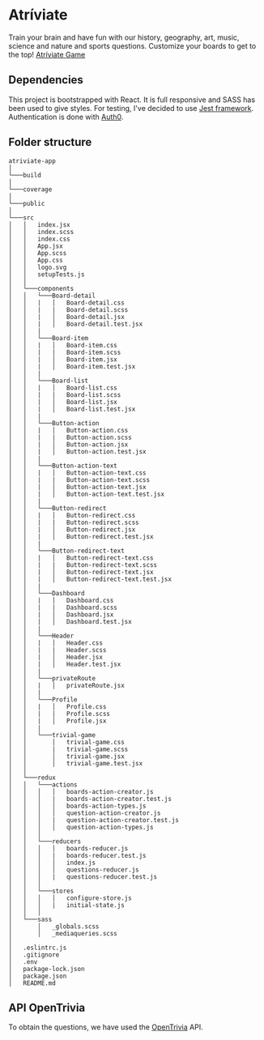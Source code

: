 # Atríviate

Train your brain and have fun with our history, geography, art, music, science and nature and sports questions. Customize your boards to get to the top! [Atríviate Game](https://atriviate.netlify.app/)

## Dependencies

This project is bootstrapped with React.
It is full responsive and SASS has been used to give styles.
For testing, I've decided to use [Jest framework](https://jestjs.io/).
Authentication is done with [Auth0](https://auth0.com).


## Folder structure

```
atriviate-app
│
└───build  
│
└───coverage
│
└───public
│
└───src
│   │   index.jsx
│   │   index.scss
│   │   index.css
│   │   App.jsx
│   │   App.scss
│   │   App.css
│   │   logo.svg
│   │   setupTests.js
│   │
│   └───components
│   │   └───Board-detail
│   │   |   │   Board-detail.css
│   │   |   |   Board-detail.scss
│   │   |   │   Board-detail.jsx
│   │   |   │   Board-detail.test.jsx
│   │   |
│   │   └───Board-item
│   │   |   │   Board-item.css
│   │   |   |   Board-item.scss
│   │   |   │   Board-item.jsx
│   │   |   │   Board-item.test.jsx
│   │   |
│   │   └───Board-list
│   │   |   │   Board-list.css
│   │   |   |   Board-list.scss
│   │   |   │   Board-list.jsx
│   │   |   │   Board-list.test.jsx
│   │   |
│   │   └───Button-action
│   │   |   │   Button-action.css
│   │   |   |   Button-action.scss
│   │   |   │   Button-action.jsx
│   │   |   │   Button-action.test.jsx
│   │   |
│   │   └───Button-action-text
│   │   |   │   Button-action-text.css
│   │   |   |   Button-action-text.scss
│   │   |   │   Button-action-text.jsx
│   │   |   │   Button-action-text.test.jsx
│   │   |
│   │   └───Button-redirect
│   │   |   │   Button-redirect.css
│   │   |   |   Button-redirect.scss
│   │   |   │   Button-redirect.jsx
│   │   |   │   Button-redirect.test.jsx
│   │   |
│   │   └───Button-redirect-text
│   │   |   │   Button-redirect-text.css
│   │   |   |   Button-redirect-text.scss
│   │   |   │   Button-redirect-text.jsx
│   │   |   │   Button-redirect-text.test.jsx
│   │   |
│   │   └───Dashboard
│   │   |   │   Dashboard.css
│   │   |   |   Dashboard.scss
│   │   |   │   Dashboard.jsx
│   │   |   │   Dashboard.test.jsx
│   │   |
│   │   └───Header
│   │   |   │   Header.css
│   │   |   |   Header.scss
│   │   |   │   Header.jsx
│   │   |   │   Header.test.jsx
│   │   |
│   │   └───privateRoute
│   │   |   │   privateRoute.jsx
│   │   |
│   │   └───Profile
│   │   |   │   Profile.css
│   │   |   |   Profile.scss
│   │   |   │   Profile.jsx
│   │   |
│   │   └───trivial-game
│   │       │   trivial-game.css
│   │       |   trivial-game.scss
│   │       │   trivial-game.jsx
│   │       │   trivial-game.test.jsx
│   │
│   └───redux
│   │   └───actions
│   │   │   │   boards-action-creator.js
│   │   │   |   boards-action-creator.test.js
│   │   │   │   boards-action-types.js
│   │   │   │   question-action-creator.js
│   │   │   |   question-action-creator.test.js
│   │   │   │   question-action-types.js
│   │   │
│   │   └───reducers
│   │   │   │   boards-reducer.js
│   │   │   |   boards-reducer.test.js
│   │   │   │   index.js
│   │   │   │   questions-reducer.js
│   │   │   |   questions-reducer.test.js
│   │   │
│   │   └───stores
│   │   │   │   configure-store.js
│   │   │   |   initial-state.js
│   │   │
│   └───sass
│       │   _globals.scss
│       │   _mediaqueries.scss
│
│   .eslintrc.js
│   .gitignore
│   .env
│   package-lock.json   
│   package.json
│   README.md 

```

## API OpenTrivia
To obtain the questions, we have used the [OpenTrivia](https://opentdb.com/) API.

